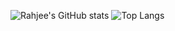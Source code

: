 ![Rahjee's GitHub stats](https://github-readme-stats.vercel.app/api?username=RahjeeManuel&count_private=true&show_icons=true&theme=dark)
![Top Langs](https://github-readme-stats.vercel.app/api/top-langs/?username=RahjeeManuel&theme=dark)
